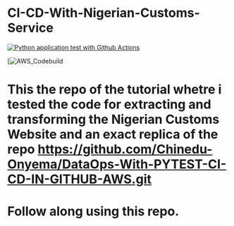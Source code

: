 # CI-CD-With-Nigerian-Customs-Service
[![Python application test with Github Actions](https://github.com/Chinedu-Onyema/CI-CD-With-Nigerian-Customs-Service/actions/workflows/testing_auction_in_Actions.yml/badge.svg)](https://github.com/Chinedu-Onyema/CI-CD-With-Nigerian-Customs-Service/actions/workflows/testing_auction_in_Actions.yml)

[![AWS_Codebuild](https://codebuild.eu-north-1.amazonaws.com/badges?uuid=eyJlbmNyeXB0ZWREYXRhIjoiWS9VSnZtVTBJZmZ1LzliOGhoWGtwSUR2RGFZa0Q3TC8rNlR2MFhaRW5xMTJ5L2lDQXptUW12NGlLR0FkMk5OR2dJQlhROEdURHY2cWNuY0kyOHU2QUk0PSIsIml2UGFyYW1ldGVyU3BlYyI6ImNTelB5ZXFQK2NhT0lEeU8iLCJtYXRlcmlhbFNldFNlcmlhbCI6MX0%3D&branch=main)


# This the repo of the tutorial whetre i tested the code for extracting and transforming the Nigerian Customs Website and an exact replica of the repo https://github.com/Chinedu-Onyema/DataOps-With-PYTEST-CI-CD-IN-GITHUB-AWS.git

# Follow along using this repo.
